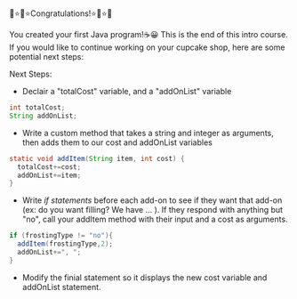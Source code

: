 🌟⭐🌟⭐Congratulations!⭐🌟⭐🌟

You created your first Java program!☕😀 This is the end of this intro course. If you would like to continue working on your cupcake shop, here are some potential next steps:

Next Steps:
* Declair a "totalCost" variable, and a "addOnList" variable
```java
int totalCost;
String addOnList;
```
* Write a custom method that takes a string and integer as arguments, then adds them to our cost and addOnList variables
```java
static void addItem(String item, int cost) {
  totalCost+=cost;
  addOnList+=item;
}
```
* Write *if statements* before each add-on to see if they want that add-on (ex: do you want filling? We have ... ). If they respond with anything but "no", call your addItem method with their input and a cost as arguments. 
```java
if (frostingType != "no"){
  addItem(frostingType,2);
  addOnList+=", ";
}
```
* Modify the finial statement so it displays the new cost variable and addOnList statement.
